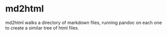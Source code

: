 md2html
=======

md2html walks a directory of markdown files, running pandoc on each one to create a similar tree of html files.
